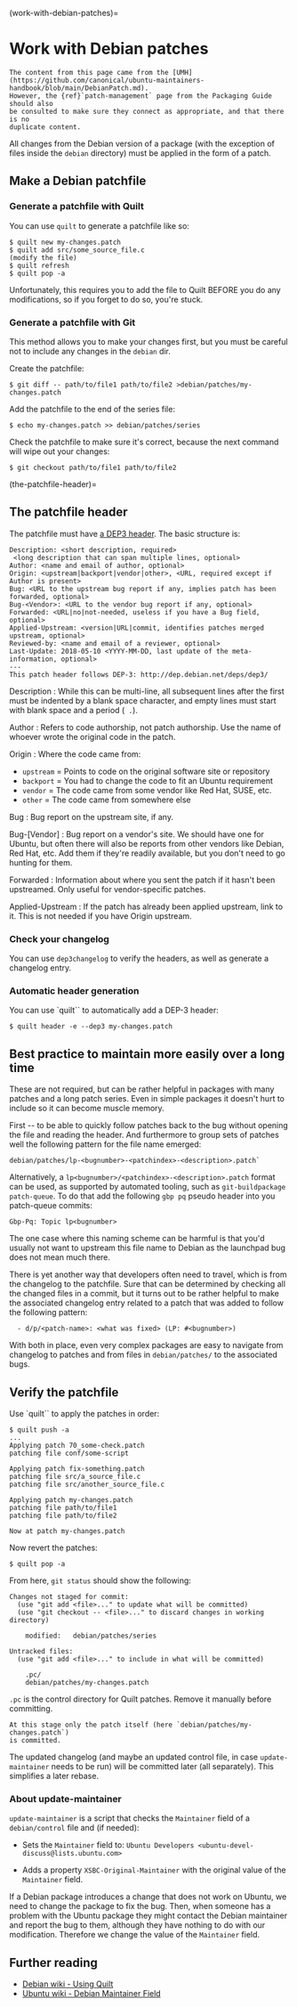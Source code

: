 (work-with-debian-patches)=
# Work with Debian patches


```{seealso}
The content from this page came from the [UMH](https://github.com/canonical/ubuntu-maintainers-handbook/blob/main/DebianPatch.md).
However, the {ref}`patch-management` page from the Packaging Guide should also
be consulted to make sure they connect as appropriate, and that there is no
duplicate content.
```

All changes from the Debian version of a package (with the exception of files
inside the `debian` directory) must be applied in the form of a patch.


## Make a Debian patchfile

### Generate a patchfile with Quilt

You can use `quilt` to generate a patchfile like so:

```none
$ quilt new my-changes.patch
$ quilt add src/some_source_file.c
(modify the file)
$ quilt refresh
$ quilt pop -a
```

Unfortunately, this requires you to add the file to Quilt BEFORE you do any
modifications, so if you forget to do so, you're stuck.


### Generate a patchfile with Git

This method allows you to make your changes first, but you must be careful not
to include any changes in the `debian` dir.

Create the patchfile:

```none
$ git diff -- path/to/file1 path/to/file2 >debian/patches/my-changes.patch
```

Add the patchfile to the end of the series file:

```none
$ echo my-changes.patch >> debian/patches/series
```

Check the patchfile to make sure it's correct, because the next command will
wipe out your changes:

```none
$ git checkout path/to/file1 path/to/file2
```


(the-patchfile-header)=
## The patchfile header

The patchfile must have [a DEP3 header](http://dep.debian.net/deps/dep3). The
basic structure is:

```text
Description: <short description, required>
 <long description that can span multiple lines, optional>
Author: <name and email of author, optional>
Origin: <upstream|backport|vendor|other>, <URL, required except if Author is present>
Bug: <URL to the upstream bug report if any, implies patch has been forwarded, optional>
Bug-<Vendor>: <URL to the vendor bug report if any, optional>
Forwarded: <URL|no|not-needed, useless if you have a Bug field, optional>
Applied-Upstream: <version|URL|commit, identifies patches merged upstream, optional>
Reviewed-by: <name and email of a reviewer, optional>
Last-Update: 2018-05-10 <YYYY-MM-DD, last update of the meta-information, optional>
---
This patch header follows DEP-3: http://dep.debian.net/deps/dep3/
```

Description
: While this can be multi-line, all subsequent lines after the first must be
  indented by a blank space character, and empty lines must start with
  blank space and a period (` .`).

Author
: Refers to code authorship, not patch authorship. Use the name of whoever
  wrote the original code in the patch.

Origin
: Where the code came from:

  * `upstream` = Points to code on the original software site or repository
  * `backport` = You had to change the code to fit an Ubuntu requirement
  * `vendor` = The code came from some vendor like Red Hat, SUSE, etc.
  * `other` = The code came from somewhere else

Bug
: Bug report on the upstream site, if any.

Bug-[Vendor]
: Bug report on a vendor's site. We should have one for Ubuntu, but often
  there will also be reports from other vendors like Debian, Red Hat, etc. Add
  them if they're readily available, but you don't need to go hunting for them.

Forwarded
: Information about where you sent the patch if it hasn't been upstreamed. Only
  useful for vendor-specific patches.

Applied-Upstream
: If the patch has already been applied upstream, link to it. This is not
  needed if you have Origin upstream.


### Check your changelog

You can use `dep3changelog` to verify the headers, as well as generate a
changelog entry.


### Automatic header generation

You can use `quilt`` to automatically add a DEP-3 header:

```none
$ quilt header -e --dep3 my-changes.patch
```


## Best practice to maintain more easily over a long time

These are not required, but can be rather helpful in packages with many patches
and a long patch series. Even in simple packages it doesn't hurt to include so
it can become muscle memory.

First -- to be able to quickly follow patches back to the bug without opening
the file and reading the header. And furthermore to group sets of patches well
the following pattern for the file name emerged:

```none
debian/patches/lp-<bugnumber>-<patchindex>-<description>.patch`
```

Alternatively, a `lp<bugnumber>/<patchindex>-<description>.patch` format can be
used, as supported by automated tooling, such as `git-buildpackage patch-queue`.
To do that add the following `gbp pq` pseudo header into you patch-queue
commits:

```none
Gbp-Pq: Topic lp<bugnumber>
```

The one case where this naming scheme can be harmful is that you'd usually
not want to upstream this file name to Debian as the launchpad bug does
not mean much there.

There is yet another way that developers often need to travel, which is
from the changelog to the patchfile. Sure that can be determined by
checking all the changed files in a commit, but it turns out to be rather
helpful to make the associated changelog entry related to a patch that was
added to follow the following pattern:

```none
  - d/p/<patch-name>: <what was fixed> (LP: #<bugnumber>)
```

With both in place, even very complex packages are easy to navigate from
changelog to patches and from files in `debian/patches/` to the
associated bugs.


## Verify the patchfile

Use `quilt`` to apply the patches in order:

```none
$ quilt push -a
...
Applying patch 70_some-check.patch
patching file conf/some-script

Applying patch fix-something.patch
patching file src/a_source_file.c
patching file src/another_source_file.c

Applying patch my-changes.patch
patching file path/to/file1
patching file path/to/file2

Now at patch my-changes.patch
```

Now revert the patches:

```none
$ quilt pop -a
```

From here, `git status` should show the following:

```none
Changes not staged for commit:
  (use "git add <file>..." to update what will be committed)
  (use "git checkout -- <file>..." to discard changes in working directory)

    modified:   debian/patches/series

Untracked files:
  (use "git add <file>..." to include in what will be committed)

    .pc/
    debian/patches/my-changes.patch
```

`.pc` is the control directory for Quilt patches. Remove it manually before
committing.

```{note}
At this stage only the patch itself (here `debian/patches/my-changes.patch`)
is committed.
```

The updated changelog (and maybe an updated control file, in case
`update-maintainer` needs to be run) will be committed later (all separately).
This simplifies a later rebase.


### About update-maintainer

`update-maintainer` is a script that checks the `Maintainer` field of a
`debian/control` file and (if needed):

* Sets the `Maintainer` field to:
  `Ubuntu Developers <ubuntu-devel-discuss@lists.ubuntu.com>`

* Adds a property `XSBC-Original-Maintainer` with the original value of the
  `Maintainer` field.

If a Debian package introduces a change that does not work on Ubuntu, we need
to change the package to fix the bug. Then, when someone has a problem with the
Ubuntu package they might contact the Debian maintainer and report the bug to
them, although they have nothing to do with our modification. Therefore we
change the value of the `Maintainer` field.


## Further reading

* [Debian wiki - Using Quilt](https://wiki.debian.org/UsingQuilt)
* [Ubuntu wiki - Debian Maintainer Field](https://wiki.ubuntu.com/DebianMaintainerField)
